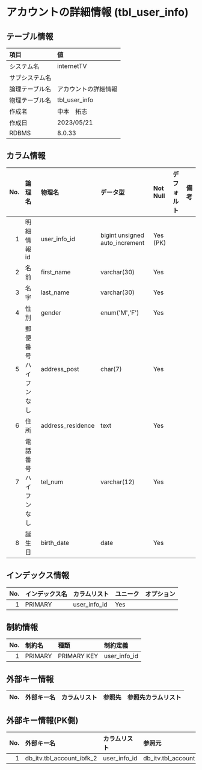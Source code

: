 # アカウントの詳細情報 (tbl_user_info)

## テーブル情報

| 項目                           | 値                                                                                                   |
|:-------------------------------|:-----------------------------------------------------------------------------------------------------|
| システム名                     | internetTV                                                                                           |
| サブシステム名                 |                                                                                                      |
| 論理テーブル名                 | アカウントの詳細情報                                                                                 |
| 物理テーブル名                 | tbl_user_info                                                                                        |
| 作成者                         | 中本　拓志                                                                                           |
| 作成日                         | 2023/05/21                                                                                           |
| RDBMS                          |  8.0.33                                                                                              |



## カラム情報

| No. | 論理名                         | 物理名                         | データ型                       | Not Null | デフォルト           | 備考                           |
|----:|:-------------------------------|:-------------------------------|:-------------------------------|:---------|:---------------------|:-------------------------------|
|   1 | 明細情報id                     | user_info_id                   | bigint unsigned auto_increment | Yes (PK) |                      |                                |
|   2 | 名前                           | first_name                     | varchar(30)                    | Yes      |                      |                                |
|   3 | 名字                           | last_name                      | varchar(30)                    | Yes      |                      |                                |
|   4 | 性別                           | gender                         | enum('M','F')                  | Yes      |                      |                                |
|   5 | 郵便番号ハイフンなし           | address_post                   | char(7)                        | Yes      |                      |                                |
|   6 | 住所                           | address_residence              | text                           | Yes      |                      |                                |
|   7 | 電話番号ハイフンなし           | tel_num                        | varchar(12)                    | Yes      |                      |                                |
|   8 | 誕生日                         | birth_date                     | date                           | Yes      |                      |                                |



## インデックス情報

| No. | インデックス名                 | カラムリスト                             | ユニーク   | オプション                     | 
|----:|:-------------------------------|:-----------------------------------------|:-----------|:-------------------------------|
|   1 | PRIMARY                        | user_info_id                             | Yes        |                                |



## 制約情報

| No. | 制約名                         | 種類                           | 制約定義                       |
|----:|:-------------------------------|:-------------------------------|:-------------------------------|
|   1 | PRIMARY                        | PRIMARY KEY                    | user_info_id                   |



## 外部キー情報

| No. | 外部キー名                     | カラムリスト                             | 参照先                         | 参照先カラムリスト                       |
|----:|:-------------------------------|:-----------------------------------------|:-------------------------------|:-----------------------------------------|



## 外部キー情報(PK側)

| No. | 外部キー名                     | カラムリスト                             | 参照元                         | 参照元カラムリスト                       |
|----:|:-------------------------------|:-----------------------------------------|:-------------------------------|:-----------------------------------------|
|   1 | db_itv.tbl_account_ibfk_2      | user_info_id                             | db_itv.tbl_account             | uer_info_id                              |


